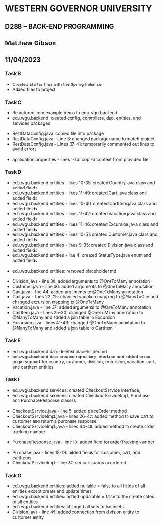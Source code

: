 # WESTERN GOVERNOR UNIVERSITY 
## D288 – BACK-END PROGRAMMING
## Matthew Gibson
## 11/04/2023

### Task B
* Created starter files with the Spring Initializer
* Added files to project

### Task C
* Refactored com.example.demo to edu.wgu.backend
* edu.wgu.backend: created config, controllers, dao, entities, and services packages
<br><br>
* RestDataConfig.java: copied file into package
* RestDataConfig.java - Line 3: changed package name to match project
* RestDataConfig.java - Lines 37-41: temporarily commented out lines to avoid errors
<br><br>
* application.properties - lines 1-14: copied content from provided file

### Task D
* edu.wgu.backend.entities - lines 10-35: created Country.java class and added fields
* edu.wgu.backend.entities - lines 11-49: created Cart.java class and added fields
* edu.wgu.backend.entities - lines 10-40: created CartItem.java class and added fields
* edu.wgu.backend.entities - lines 11-42: created Vacation.java class and added fields
* edu.wgu.backend.entities - lines 11-46: created Excursion.java class and added fields
* edu.wgu.backend.entities - lines 10-51: created Customer.java class and added fields
* edu.wgu.backend.entities - lines 9-35: created Division.java class and added fields
* edu.wgu.backend.entities - line 4: created StatusType.java enum and added fields
<br><br>
* edu.wgu.backend.entities: removed placeholder.md
<br><br>
* Division.java - line 30: added arguments to @OneToMany annotation
* Customer.java - line 46: added arguments to @OneToMany annotation
* Cart.java - line 44: added arguments to @OneToMany annotation
* Cart.java - lines 22, 25: changed vacation mapping to @ManyToOne and changed excursion mapping to @OneToMany
* Vacation.java - line 37: added arguments to @OneToMany annotation
* CartItem.java - lines 25-30: changed @OneToMany annotation to @ManyToMany and added a join table to Excursion
* Excursion.java - lines 41-46: changed @OneToMany annotation to @ManyToMany and added a join table to CartItem

### Task E
* edu.wgu.backend.dao: deleted placeholder.md
* edu.wgu.backend.dao: created repository interface and added cross-origin support for country, customer, division, excursion, vacation, cart, and cartitem entities

### Task F
* edu.wgu.backend.services: created CheckoutService interface;
* edu.wgu.backend.services: created CheckoutServiceImpl, Purchase, and PurchaseResponse classes
<br><br>
* CheckoutService.java - line 5: added placeOrder method
* CheckoutServiceImpl.java - lines 26-42: added method to save cart to customer and return a purchase response
* CheckoutServiceImpl.java - lines 44-49: added method to create order tracking number
<br><br>
* PurchaseResponse.java - line 13: added field for orderTrackingNumber
<br><br>
* Purchase.java - lines 15-19: added fields for customer, cart, and cartItems
* CheckoutServiceImpl - line 37: set cart status to ordered

### Task G
* edu.wgu.backend.entities: added nullable = false to all fields of all entities except create and update times
* edu.wgu.backend.entities: added updatable = false to the create dates of all entities
* edu.wgu.backend.entities: changed all sets to hashsets
* Division.java - line 49: added connection from division entity to customer entity

